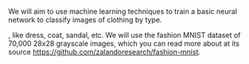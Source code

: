 We will aim to use machine learning techniques to train a basic neural network to classify images of clothing by type.

, like dress, coat, sandal, etc. We will use the fashion MNIST dataset of 70,000 28x28 grayscale images, which you can read more about at its source https://github.com/zalandoresearch/fashion-mnist. 
